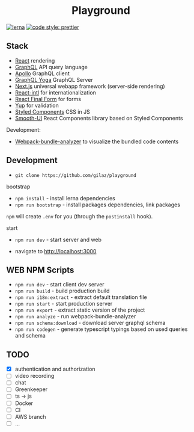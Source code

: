 <div align="center">
  <h1>Playground</h1>
</div>

[![lerna](https://img.shields.io/badge/maintained%20with-lerna-cc00ff.svg)](https://lernajs.io/)
[![code style: prettier](https://img.shields.io/badge/code_style-prettier-ff69b4.svg?style=flat-square)](https://github.com/prettier/prettier)

## Stack

- [React](https://facebook.github.io/react) rendering
- [GraphQL](http://graphql.org) API query language
- [Apollo](http://dev.apollodata.com) GraphQL client
- [GraphQL Yoga](https://www.graph.cool) GraphQL Server
- [Next.js](https://zeit.co/blog/next) universal webapp framework (server-side rendering)
- [React-intl](https://github.com/yahoo/react-intl) for internationalization
- [React Final Form](https://github.com/final-form/react-final-form) for forms
- [Yup](https://github.com/jquense/yup) for validation
- [Styled Components](https://github.com/styled-components/styled-components) CSS in JS
- [Smooth-UI](https://github.com/smooth-code/smooth-ui) React Components library based on Styled Components

Development:

- [Webpack-bundle-analyzer](https://github.com/th0r/webpack-bundle-analyzer) to visualize the bundled code contents

## Development

- `git clone https://github.com/gilaz/playground`

bootstrap

- `npm install` - install lerna dependencies
- `npm run bootstrap` - install packages dependencies, link packages

`npm` will create `.env` for you (through the `postinstall` hook).

start

- `npm run dev` - start server and web

- navigate to <http://localhost:3000>

## WEB NPM Scripts

- `npm run dev` - start client dev server
- `npm run build` - build production build
- `npm run i18n:extract` - extract default translation file
- `npm run start` - start production server
- `npm run export` - extract static version of the project
- `npm run analyze` - run webpack-bundle-analyzer
- `npm run schema:download` - download server graphql schema
- `npm run codegen` - generate typescript typings based on used queries and schema

## TODO

- [x] authentication and authorization
- [ ] video recording
- [ ] chat
- [ ] Greenkeeper
- [ ] ts -> js
- [ ] Docker
- [ ] CI
- [ ] AWS branch
- [ ] ...
